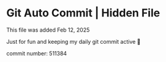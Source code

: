 # Git Auto Commit | Hidden File

This file was added Feb 12, 2025

Just for fun and keeping my daily git commit active 🤪

commit number: 511384
